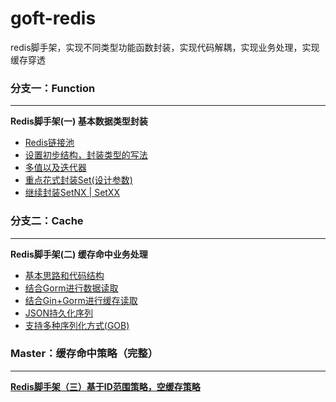 # goft-redis
redis脚手架，实现不同类型功能函数封装，实现代码解耦，实现业务处理，实现缓存穿透

### 分支一：Function

_____________________________

**Redis脚手架(一) 基本数据类型封装**

- [Redis链接池](http://www.bhmy.top/blog/?p=1499#Redis链接池)
- [设置初步结构，封装类型的写法](http://www.bhmy.top/blog/?p=1499#设置初步结构，封装类型的写法)
- [多值以及迭代器](http://www.bhmy.top/blog/?p=1499#多值以及迭代器)
- [重点花式封装Set(设计参数)](http://www.bhmy.top/blog/?p=1499#重点花式封装Set(设计参数))
- [继续封装SetNX | SetXX](http://www.bhmy.top/blog/?p=1499#继续封装SetNX_|_SetXX)



### 分支二：Cache

______________________

**Redis脚手架(二) 缓存命中业务处理**

- [基本思路和代码结构](http://www.bhmy.top/blog/?p=1512#基本思路和代码结构)
- [结合Gorm进行数据读取](http://www.bhmy.top/blog/?p=1512#结合Gorm进行数据读取)
- [结合Gin+Gorm进行缓存读取](http://www.bhmy.top/blog/?p=1512#结合Gin+Gorm进行缓存读取)
- [JSON持久化序列](http://www.bhmy.top/blog/?p=1512#JSON持久化序列)
- [支持多种序列化方式(GOB)](http://www.bhmy.top/blog/?p=1512#支持多种序列化方式(GOB))



### Master：缓存命中策略（完整）

______

[**Redis脚手架（三）基于ID范围策略，空缓存策略**](http://www.bhmy.top/blog/?p=1524)



